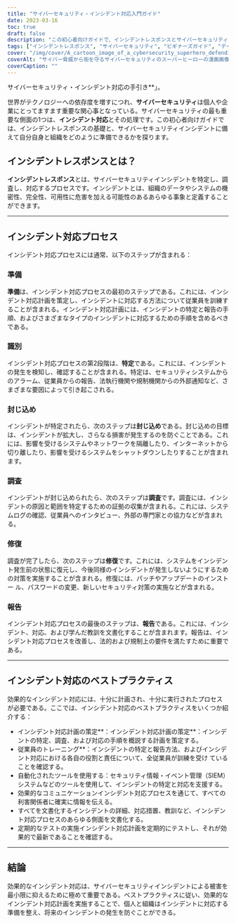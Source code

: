 ```yaml
---
title: "サイバーセキュリティ・インシデント対応入門ガイド"
date: 2023-03-16
toc: true
draft: false
description: "この初心者向けガイドで、インシデントレスポンスとサイバーセキュリティインシデント対応の基本を学びましょう。"
tags: ["インシデントレスポンス", "サイバーセキュリティ", "ビギナーズガイド", "データ保護", "データ機密保護", "ITセキュリティ", "ネットワークセキュリティ", "サイバー攻撃", "情報セキュリティ", "サイバー犯罪", "デジタル・セキュリティ", "ITインフラ", "データ漏洩", "サイバー脅威", "サイバー防衛", "インシデント管理", "データ復旧", "保安計画", "リスク管理", "サイバーセキュリティ戦略"]
cover: "/img/cover/A_cartoon_image_of_a_cybersecurity_superhero_defending_a_city.png"
coverAlt: "サイバー脅威から街を守るサイバーセキュリティのスーパーヒーローの漫画画像。"
coverCaption: ""
---
```

サイバーセキュリティ・インシデント対応の手引き**」。

世界がテクノロジーへの依存度を増すにつれ、**サイバーセキュリティ**は個人や企業にとってますます重要な関心事となっている。サイバーセキュリティの最も重要な側面の1つは、**インシデント対応**とその処理です。この初心者向けガイドでは、インシデントレスポンスの基礎と、サイバーセキュリティインシデントに備えて自分自身と組織をどのように準備できるかを探ります。

## インシデントレスポンスとは？

**インシデントレスポンス**とは、サイバーセキュリティインシデントを特定し、調査し、対応するプロセスです。インシデントとは、組織のデータやシステムの機密性、完全性、可用性に危害を加える可能性のあるあらゆる事象と定義することができます。

______

## インシデント対応プロセス

インシデント対応プロセスには通常、以下のステップが含まれる：

### 準備

**準備**は、インシデント対応プロセスの最初のステップである。これには、インシデント対応計画を策定し、インシデントに対応する方法について従業員を訓練することが含まれる。インシデント対応計画には、インシデントの特定と報告の手順、およびさまざまなタイプのインシデントに対応するための手順を含めるべきである。

### 識別

インシデント対応プロセスの第2段階は、**特定**である。これには、インシデントの発生を検知し、確認することが含まれる。特定は、セキュリティシステムからのアラーム、従業員からの報告、法執行機関や規制機関からの外部通知など、さまざまな要因によって引き起こされる。

### 封じ込め

インシデントが特定されたら、次のステップは**封じ込め**である。封じ込めの目標は、インシデントが拡大し、さらなる損害が発生するのを防ぐことである。これには、影響を受けるシステムやネットワークを隔離したり、インターネットから切り離したり、影響を受けるシステムをシャットダウンしたりすることが含まれます。

### 調査

インシデントが封じ込められたら、次のステップは**調査**です。調査には、インシデントの原因と範囲を特定するための証拠の収集が含まれる。これには、システムログの確認、従業員へのインタビュー、外部の専門家との協力などが含まれる。

### 修復

調査が完了したら、次のステップは**修復**です。これには、システムをインシデント発生前の状態に復元し、今後同様のインシデントが発生しないようにするための対策を実施することが含まれる。修復には、パッチやアップデートのインストー ル、パスワードの変更、新しいセキュリティ対策の実施などが含まれる。

### 報告

インシデント対応プロセスの最後のステップは、**報告**である。これには、インシデント、対応、および学んだ教訓を文書化することが含まれます。報告は、インシデント対応プロセスを改善し、法的および規制上の要件を満たすために重要である。

______

## インシデント対応のベストプラクティス

効果的なインシデント対応には、十分に計画され、十分に実行されたプロセスが必要である。ここでは、インシデント対応のベストプラクティスをいくつか紹介する：

- インシデント対応計画の策定**：インシデント対応計画の策定**：インシデントの特定、調査、および対応の手順を概説する計画を策定する。
- 従業員のトレーニング**：インシデントの特定と報告方法、およびインシデント対応における各自の役割と責任について、全従業員が訓練を受け ていることを確認する。
- 自動化されたツールを使用する：セキュリティ情報・イベント管理（SIEM）システムなどのツールを使用して、インシデントの特定と対応を支援する。
- 効果的なコミュニケーションインシデント対応プロセスを通じて、すべての利害関係者に確実に情報を伝える。
- すべてを文書化するインシデントの詳細、対応措置、教訓など、インシデント対応プロセスのあらゆる側面を文書化する。
- 定期的なテストの実施インシデント対応計画を定期的にテストし、それが効果的で最新であることを確認する。

______

## 結論

効果的なインシデント対応は、サイバーセキュリティインシデントによる被害を最小限に抑えるために極めて重要である。ベストプラクティスに従い、効果的なインシデント対応計画を実施することで、個人と組織はインシデントに対応する準備を整え、将来のインシデントの発生を防ぐことができる。 
